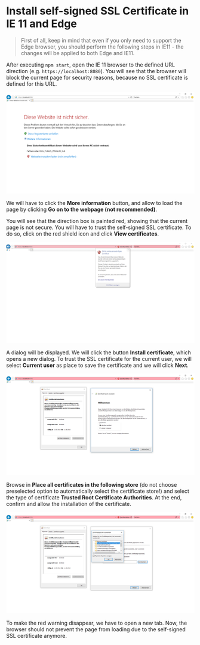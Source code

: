 # Install self-signed SSL Certificate in IE 11 and Edge

> First of all, keep in mind that even if you only need to support the Edge browser, you should perform the following steps in IE11 - the changes will be applied to both Edge and IE11.

After executing `npm start`, open the IE 11 browser to the defined URL direction (e.g. `https://localhost:8080`). You will see that the browser will block the current page for security reasons, because no SSL certificate is defined for this URL.

![](img/ie-step1.png)

We will have to click the **More information** button, and allow to load the page by clicking **Go on to the webpage (not recommended)**.

You will see that the direction box is painted red, showing that the current page is not secure. You will have to trust the self-signed SSL certificate. To do so, click on the red shield icon and click **View certificates**.

![](img/ie-step2.png)

A dialog will be displayed. We will click the button **Install certificate**, which opens a new dialog. To trust the SSL certificate for the current user, we will select **Current user** as place to save the certificate and we will click **Next**.

![](img/ie-step3.png)

Browse in **Place all certificates in the following store** (do not choose preselected option to automatically select the certificate store!) and select the type of certificate **Trusted Root Certificate Authorities**. At the end, confirm and allow the installation of the certificate.

![](img/ie-step4.png)

To make the red warning disappear, we have to open a new tab. Now, the browser should not prevent the page from loading due to the self-signed SSL certificate anymore.
